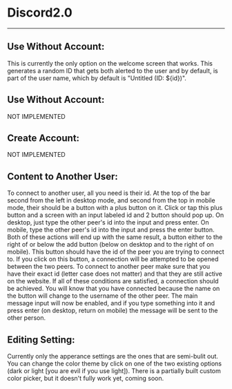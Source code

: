# Discord2.0
<hr>

## Use Without Account:
This is currently the only option on the welcome screen that works. This generates a random ID that gets both alerted to the user and by default, is part of the user name, which by default is "Untitled (ID: ${id})".

## Use Without Account:
NOT IMPLEMENTED

## Create Account:
NOT IMPLEMENTED

## Content to Another User:
To connect to another user, all you need is their id. At the top of the bar second from the left in desktop mode, and second from the top in mobile mode, their should be a button with a plus button on it. Click or tap this plus button and a screen with an input labeled id and 2 button should pop up. On desktop, just type the other peer's id into the input and press enter. On mobile, type the other peer's id into the input and press the enter button. Both of these actions will end up with the same result, a button either to the right of or below the add button (below on desktop and to the right of on mobile). This button should have the id of the peer you are trying to connect to. If you click on this button, a connection will be attempted to be opened between the two peers. To connect to another peer make sure that you have their exact id (letter case does not matter) and that they are still active on the website. If all of these conditions are satisfied, a connection should be achieved. You will know that you have connected because the name on the button will change to the username of the other peer. The main message input will now be enabled, and if you type something into it and press enter (on desktop, return on mobile) the message will be sent to the other person.

## Editing Setting:
Currently only the apperance settings are the ones that are semi-bulit out. You can change the color theme by click on one of the two existing options (dark or light [you are evil if you use light]). There is a partially built custom color picker, but it doesn't fully work yet, coming soon.